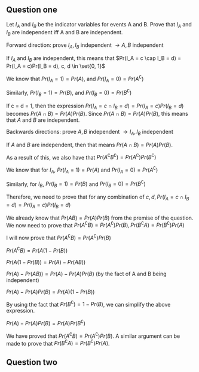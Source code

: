 ## Question one
Let $I_A$ and $I_B$ be the indicator variables for events A and B. Prove that $I_A$ and $I_B$
are independent iff A and B are independent.

Forward direction: prove $I_A, I_B$ independent $\rightarrow A, B$ independent

If $I_A$ and $I_B$ are independent, this means that $Pr(I_A = c \cap I_B = d) = Pr(I_A = c)Pr(I_B = d), c, d \in \set{0, 1}$

We know that $Pr(I_A = 1) = Pr(A)$, and $Pr(I_A = 0) = Pr(A^{\complement})$

Similarly, $Pr(I_B = 1) = Pr(B)$, and $Pr(I_B = 0) = Pr(B^{\complement})$

If c = d = 1, then the expression
$Pr(I_A = c \cap I_B = d) = Pr(I_A = c)Pr(I_B = d)$ becomes
$Pr(A \cap B) = Pr(A)Pr(B)$. Since $Pr(A \cap B) = Pr(A)Pr(B)$, this means that 
$A$ and $B$ are independent.

Backwards directions: prove $A, B$ independent $\rightarrow I_A, I_B$ independent

If $A$ and $B$ are independent, then that means $Pr(A \cap B) = Pr(A)Pr(B)$.

As a result of this, we also have that $Pr(A^{\complement}B^{\complement}) = Pr(A^{\complement})Pr(B^{\complement})$

We know that for $I_A$, $Pr(I_A = 1) = Pr(A)$ and $Pr(I_A = 0) = Pr(A^{\complement})$

Similarly, for  $I_B$, $Pr(I_B = 1) = Pr(B)$ and $Pr(I_B = 0) = Pr(B^{\complement})$

Therefore, we need to prove that for any combination of $c, d, Pr(I_A = c \cap I_B = d) = Pr(I_A = c)Pr(I_B = d)$

We already know that $Pr(AB) = Pr(A)Pr(B)$ from the premise of the question. We now need to 
prove that $Pr(A^{\complement}B) = Pr(A^{\complement})Pr(B), Pr(B^{\complement}A) = Pr(B^{\complement})Pr(A)$

I will now prove that $Pr(A^{\complement}B) = Pr(A^{\complement})Pr(B)$

$Pr(A^{\complement}B)  = Pr(A (1 - Pr(B))$

$Pr(A (1 - Pr(B)) = Pr(A) - Pr(AB))$

$Pr(A) - Pr(AB)) = Pr(A) - Pr(A)Pr(B)$ (by the fact of A and B being independent)

$Pr(A) - Pr(A)Pr(B) = Pr(A)(1 - Pr(B))$

By using the fact that $Pr(B^{\complement}) = 1 - Pr(B)$, we can simplify the above expression.

$Pr(A) - Pr(A)Pr(B) = Pr(A)Pr(B^{\complement})$

We have proved that $Pr(A^{\complement}B) = Pr(A^{\complement})Pr(B)$.
A similar argument can be made to prove that $Pr(B^{\complement}A) = Pr(B^{\complement})Pr(A)$.

## Question two